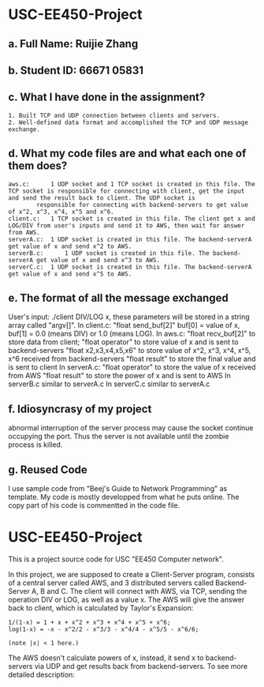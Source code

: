 # USC-EE450-Project

## a. Full Name: Ruijie Zhang

## b. Student ID: 66671 05831

## c. What I have done in the assignment?
	1. Built TCP and UDP connection between clients and servers. 
	2. Well-defined data format and accomplished the TCP and UDP message exchange.

## d. What my code files are and what each one of them does?
	aws.c:		1 UDP socket and 1 TCP socket is created in this file. The TCP socket is responsible for connecting with client, get the input and send the result back to client. The UDP socket is 
			responsible for connecting with backend-servers to get value of x^2, x^3, x^4, x^5 and x^6.
	client.c:	1 TCP socket is created in this file. The client get x and LOG/DIV from user's inputs and send it to AWS, then wait for answer from AWS.
	serverA.c:	1 UDP socket is created in this file. The backend-serverA get value of x and send x^2 to AWS. 
	serverB.c:      1 UDP socket is created in this file. The backend-serverA get value of x and send x^3 to AWS.
	serverC.c:	1 UDP socket is created in this file. The backend-serverA get value of x and send x^5 to AWS.

## e. The format of all the message exchanged
User's input: 	./client DIV/LOG x, these parameters will be stored in a string array called "argv[]". 
In client.c:  	"float send_buf[2]" buf[0] = value of x, buf[1] = 0.0 (means DIV) or 1.0 (means LOG).
In aws.c:       "float recv_buf[2]" to store data from client; 
		"float operator"    to store value of x and is sent to backend-servers
		"float x2,x3,x4,x5,x6"   to store value of x^2, x^3, x^4, x^5, x^6 received from backend-servers
		"float result" 	    to store the final value and is sent to client
In serverA.c:   "float operator"    to store the value of x received from AWS
		"float result" 	    to store the power of x and is sent to AWS
In serverB.c  	similar to serverA.c
In serverC.c 	similar to serverA.c

## f. Idiosyncrasy of my project
abnormal interruption of the server process may cause the socket continue occupying the port. Thus the server is not available until the zombie process is killed.

## g. Reused Code
I use sample code from "Beej's Guide to Network Programming" as template. My code is mostly developped from what he puts online. The copy part of his code is commentted in the code file. 

# USC-EE450-Project
This is a project source code for USC "EE450 Computer network". 

In this project, we are supposed to create a Client-Server program, consists of a central server called AWS, and 3 distributed servers called Backend-Server A, B and C. The client will connect with AWS, via TCP, sending the operation DIV or LOG, as well as a value x. The AWS will give the answer back to client, which is calculated by Taylor's Expansion: 

	1/(1-x) = 1 + x + x^2 + x^3 + x^4 + x^5 + x^6;
	log(1-x) = -x - x^2/2 - x^3/3 - x^4/4 - x^5/5 - x^6/6;

	(note |x| < 1 here.)

The AWS doesn't calculate powers of x, instead, it send x to backend-servers via UDP and get results back from backend-servers. To see more detailed description:

 


